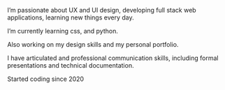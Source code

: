 I’m passionate about UX and UI design, developing full stack web applications, learning new things every day.

I’m currently learning css, and python.

Also working on my design skills and my personal portfolio.  

I have articulated and professional communication skills, including formal presentations and technical documentation.

Started coding since 2020

